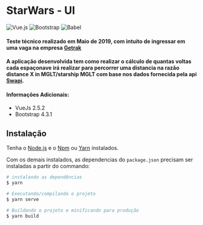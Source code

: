 # StarWars - UI

![Vue.js](https://img.shields.io/badge/vuejs-%2335495e.svg?style=for-the-badge&logo=vuedotjs&logoColor=%234FC08D)
![Bootstrap](https://img.shields.io/badge/bootstrap-%238511FA.svg?style=for-the-badge&logo=bootstrap&logoColor=white)
![Babel](https://img.shields.io/badge/Babel-F9DC3e?style=for-the-badge&logo=babel&logoColor=black)

#### Teste técnico realizado em Maio de 2019, com intuito de ingressar em uma vaga na empresa [Getrak](https://getrak.com.br/)
#### A aplicação desenvolvida tem como realizar o cálculo de quantas voltas cada espaçonave irá realizar para percorrer uma distancia na razão distance X in MGLT/starship MGLT com base nos dados fornecida pela api [Swapi](https://swapi.dev/).

#### Informações Adicionais:
- VueJs 2.5.2
- Bootstrap 4.3.1

## Instalação

Tenha o [Node.js](https://nodejs.org/en/) e o [Npm](https://www.npmjs.com/) ou [Yarn](https://yarnpkg.com/) instalados.

Com os demais instalados, as dependencias do `package.json` precisam ser instaladas a partir do commando:

``` bash
# instalando as dependências
$ yarn

# Executando/compilando o projeto
$ yarn serve

# Buildando o projeto e minificando para produção
$ yarn build
````
